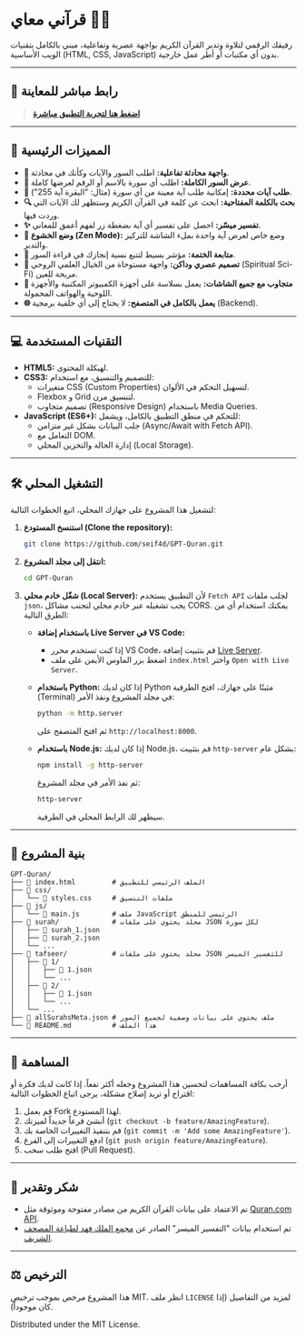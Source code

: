 

# قرآني معاي 📖✨

رفيقك الرقمي لتلاوة وتدبر القرآن الكريم بواجهة عصرية وتفاعلية، مبني بالكامل بتقنيات الويب الأساسية (HTML, CSS, JavaScript) بدون أي مكتبات أو أطر عمل خارجية.


---

## 🚀 رابط مباشر للمعاينة

> **[اضغط هنا لتجربة التطبيق مباشرة](https://seif4d.github.io/GPT-Quran/)**
>

---

## 🎯 المميزات الرئيسية

*   **💬 واجهة محادثة تفاعلية:** اطلب السور والآيات وكأنك في محادثة.
*   **📖 عرض السور الكاملة:** اطلب أي سورة بالاسم أو الرقم لعرضها كاملة.
*   **🔢 طلب آيات محددة:** إمكانية طلب آية معينة من أي سورة (مثال: "البقرة آية 255").
*   **🔍 بحث بالكلمة المفتاحية:** ابحث عن كلمة في القرآن الكريم وستظهر لك الآيات التي وردت فيها.
*   **✨ تفسير ميسّر:** احصل على تفسير أي آية بضغطة زر لفهم أعمق للمعاني.
*   **🧘 وضع الخشوع (Zen Mode):** وضع خاص لعرض آية واحدة بملء الشاشة للتركيز والتدبر.
*   **🌙 متابعة الختمة:** مؤشر بسيط لتتبع نسبة إنجازك في قراءة السور.
*   **🎨 تصميم عصري وداكن:** واجهة مستوحاة من الخيال العلمي الروحي (Spiritual Sci-Fi) مريحة للعين.
*   **📱 متجاوب مع جميع الشاشات:** يعمل بسلاسة على أجهزة الكمبيوتر المكتبية والأجهزة اللوحية والهواتف المحمولة.
*   **🌐 يعمل بالكامل في المتصفح:** لا يحتاج إلى أي خلفية برمجية (Backend).

---

## 💻 التقنيات المستخدمة

*   **HTML5:** لهيكلة المحتوى.
*   **CSS3:** للتصميم والتنسيق، مع استخدام:
    *   متغيرات CSS (Custom Properties) لتسهيل التحكم في الألوان.
    *   Flexbox و Grid لتنسيق مرن.
    *   تصميم متجاوب (Responsive Design) باستخدام Media Queries.
*   **JavaScript (ES6+):** للتحكم في منطق التطبيق بالكامل، ويشمل:
    *   جلب البيانات بشكل غير متزامن (Async/Await with Fetch API).
    *   التعامل مع DOM.
    *   إدارة الحالة والتخزين المحلي (Local Storage).

---

## 🛠️ التشغيل المحلي

لتشغيل هذا المشروع على جهازك المحلي، اتبع الخطوات التالية:

1.  **استنسخ المستودع (Clone the repository):**
    ```bash
    git clone https://github.com/seif4d/GPT-Quran.git
    ```

2.  **انتقل إلى مجلد المشروع:**
    ```bash
    cd GPT-Quran
    ```

3.  **شغّل خادم محلي (Local Server):**
    لأن التطبيق يستخدم `Fetch API` لجلب ملفات `json`، يجب تشغيله عبر خادم محلي لتجنب مشاكل CORS. يمكنك استخدام أي من الطرق التالية:

    *   **باستخدام إضافة Live Server في VS Code:**
        *   إذا كنت تستخدم محرر VS Code، قم بتثبيت إضافة [Live Server](https://marketplace.visualstudio.com/items?itemName=ritwickdey.LiveServer).
        *   اضغط بزر الماوس الأيمن على ملف `index.html` واختر `Open with Live Server`.

    *   **باستخدام Python:**
        إذا كان لديك Python مثبتًا على جهازك، افتح الطرفية (Terminal) في مجلد المشروع ونفذ الأمر:
        ```bash
        python -m http.server
        ```
        ثم افتح المتصفح على `http://localhost:8000`.

    *   **باستخدام Node.js:**
        إذا كان لديك Node.js، قم بتثبيت `http-server` بشكل عام:
        ```bash
        npm install -g http-server
        ```
        ثم نفذ الأمر في مجلد المشروع:
        ```bash
        http-server
        ```
        سيظهر لك الرابط المحلي في الطرفية.

---

## 📁 بنية المشروع

```
GPT-Quran/
├── 📄 index.html         # الملف الرئيسي للتطبيق
├── 📁 css/
│   └── 📄 styles.css     # ملفات التنسيق
├── 📁 js/
│   └── 📄 main.js        # ملف JavaScript الرئيسي للمنطق
├── 📁 surah/             # مجلد يحتوي على ملفات JSON لكل سورة
│   ├── 📄 surah_1.json
│   ├── 📄 surah_2.json
│   └── ...
├── 📁 tafseer/           # مجلد يحتوي على ملفات JSON للتفسير الميسر
│   ├── 📁 1/
│   │   ├── 📄 1.json
│   │   └── ...
│   ├── 📁 2/
│   │   ├── 📄 1.json
│   │   └── ...
│   └── ...
├── 📄 allSurahsMeta.json # ملف يحتوي على بيانات وصفية لجميع السور
└── 📄 README.md          # هذا الملف
```

---

## 🤝 المساهمة

أرحب بكافة المساهمات لتحسين هذا المشروع وجعله أكثر نفعاً. إذا كانت لديك فكرة أو اقتراح أو تريد إصلاح مشكلة، يرجى اتباع الخطوات التالية:

1.  قم بعمل Fork لهذا المستودع.
2.  أنشئ فرعاً جديداً لميزتك (`git checkout -b feature/AmazingFeature`).
3.  قم بتنفيذ التغييرات الخاصة بك (`git commit -m 'Add some AmazingFeature'`).
4.  ادفع التغييرات إلى الفرع (`git push origin feature/AmazingFeature`).
5.  افتح طلب سحب (Pull Request).

---

## 🙏 شكر وتقدير

*   تم الاعتماد على بيانات القرآن الكريم من مصادر مفتوحة وموثوقة مثل [Quran.com API](https://quran.com/docs/api).
*   تم استخدام بيانات "التفسير الميسر" الصادر عن [مجمع الملك فهد لطباعة المصحف الشريف](https://qurancomplex.gov.sa/).

---

## ⚖️ الترخيص

هذا المشروع مرخص بموجب ترخيص MIT. انظر ملف `LICENSE` لمزيد من التفاصيل (إذا كان موجوداً).

Distributed under the MIT License.
